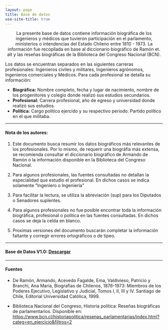 ```yaml
---
layout: page
title: Base de datos
use-site-title: true
---
```


<p style="text-align: center;"> La presente base de datos contiene información biográfica de los ingenieros y médicos que tuvieron participación en el parlamento, ministerios o intendencias del Estado Chileno entre 1810 - 1973. La información fue recopilada en base al diccionario biográfico de Ramón et. alt y las reseñas biográficas de la Biblioteca del Congreso Nacional (BCN).<p>

Los datos se encuentran separados en las siguientes carreras profesionales: Ingenieros civiles y militares, Ingenieros agrónomos, Ingenieros comerciales y Médicos. Para cada profesional se detalla su información: 
- **Biográfica:** Nombre completo, fecha y lugar de nacimiento, nombre de los progenitores y colegio donde realizó sus estudios secundarios.
- **Profesional:** Carrera profesional, año de egreso y universidad donde realizó sus estudios.
- **Política:** Cargo político ejercido y su respectivo periodo. Partido político en el que militaba.

---
#### Nota de los autores:
1. Este documento busca resumir los datos biográficos más relevantes de los profesionales. Por lo mismo, de requerir una biográfia más extensa, se recomienda consultar el diccionario biográfico de Armando de Ramón o la información disponible en la Biblioteca del Congreso Nacional.

2. Para algunos profesionales, las fuentes consultadas no detallan la especialidad que estudio el profesional. En dichos casos se indica solamente "Ingeniero o Ingeniería"

3. Para facilitar la lectura, se utiliza la abreviación (sup) para los Diputados o Senadores suplentes.    
      
4. Para algunos profesionales no fue posible encontrar toda la información biográfica, profesional o política en las fuentes consultadas. En dichos casos se deja la celda en blanco.                                                                                               
                                                                                                    
5. Proximas versiones del documento buscarán completar la información faltante y corregir errores ortográficos o de tipeo.                                                     
---                                               
#### Base de Datos V1.0: [Descargar](Data.xlsx)

---
#### Fuentes
- De Ramón, Armando, Acevedo Fagalde, Ema, Valdivieso, Patricio y Branchi, Ana María, Biografías de Chilenos, 1876-1973: Miembros de los Poderes Ejecutivo, Legislativo y Judicial, Tomos I, II, III y IV. Santiago de Chile, Editorial Universidad Católica, 1999.

- Biblioteca Nacional del Congreso, Historia política: Reseñas biográficas de parlamentarios. Disponible en: https://www.bcn.cl/historiapolitica/resenas_parlamentarias/index.html?categ=en_ejercicio&filtros=2
                                                                                                    
